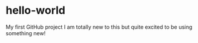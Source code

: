 # hello-world
My first GitHub project
I am totally new to this but quite excited to be using something new!
